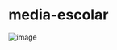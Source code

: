 # media-escolar
![image](https://user-images.githubusercontent.com/55095687/136388968-428a37c4-f650-45da-b17d-825ec317c6dd.png)
